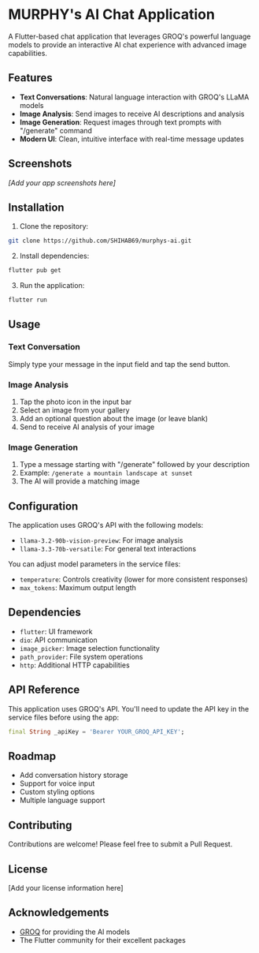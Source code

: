 # MURPHY's AI Chat Application

A Flutter-based chat application that leverages GROQ's powerful language models to provide an interactive AI chat experience with advanced image capabilities.

## Features

- **Text Conversations**: Natural language interaction with GROQ's LLaMA models
- **Image Analysis**: Send images to receive AI descriptions and analysis
- **Image Generation**: Request images through text prompts with "/generate" command
- **Modern UI**: Clean, intuitive interface with real-time message updates

## Screenshots

*[Add your app screenshots here]*

## Installation

1. Clone the repository:
```bash
git clone https://github.com/SHIHAB69/murphys-ai.git
```

2. Install dependencies:
```bash
flutter pub get
```

3. Run the application:
```bash
flutter run
```

## Usage

### Text Conversation
Simply type your message in the input field and tap the send button.

### Image Analysis
1. Tap the photo icon in the input bar
2. Select an image from your gallery
3. Add an optional question about the image (or leave blank)
4. Send to receive AI analysis of your image

### Image Generation
1. Type a message starting with "/generate" followed by your description
2. Example: `/generate a mountain landscape at sunset`
3. The AI will provide a matching image

## Configuration

The application uses GROQ's API with the following models:
- `llama-3.2-90b-vision-preview`: For image analysis
- `llama-3.3-70b-versatile`: For general text interactions

You can adjust model parameters in the service files:
- `temperature`: Controls creativity (lower for more consistent responses)
- `max_tokens`: Maximum output length

## Dependencies

- `flutter`: UI framework
- `dio`: API communication
- `image_picker`: Image selection functionality
- `path_provider`: File system operations
- `http`: Additional HTTP capabilities

## API Reference

This application uses GROQ's API. You'll need to update the API key in the service files before using the app:

```dart
final String _apiKey = 'Bearer YOUR_GROQ_API_KEY';
```

## Roadmap

- Add conversation history storage
- Support for voice input
- Custom styling options
- Multiple language support

## Contributing

Contributions are welcome! Please feel free to submit a Pull Request.

## License

[Add your license information here]

## Acknowledgements

- [GROQ](https://groq.com) for providing the AI models
- The Flutter community for their excellent packages